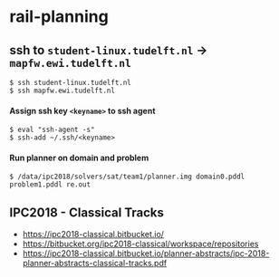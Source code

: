 # rail-planning

## ssh to `student-linux.tudelft.nl` -> `mapfw.ewi.tudelft.nl`
```
$ ssh student-linux.tudelft.nl
$ ssh mapfw.ewi.tudelft.nl
```

#### Assign ssh key `<keyname>` to ssh agent
```
$ eval "ssh-agent -s"
$ ssh-add ~/.ssh/<keyname>
```

#### Run planner on domain and problem
```
$ /data/ipc2018/solvers/sat/team1/planner.img domain0.pddl problem1.pddl re.out
```

## IPC2018 - Classical Tracks
- https://ipc2018-classical.bitbucket.io/
- https://bitbucket.org/ipc2018-classical/workspace/repositories
- https://ipc2018-classical.bitbucket.io/planner-abstracts/ipc-2018-planner-abstracts-classical-tracks.pdf
